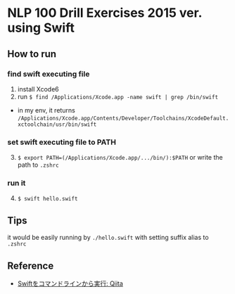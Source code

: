# NLP 100 Drill Exercises 2015 ver. using Swift

## How to run

### find swift executing file

1. install Xcode6
2. run `$ find /Applications/Xcode.app -name swift | grep /bin/swift`
  - in my env, it returns `/Applications/Xcode.app/Contents/Developer/Toolchains/XcodeDefault.xctoolchain/usr/bin/swift`

### set swift executing file to PATH

3. `$ export PATH=(/Applications/Xcode.app/.../bin/):$PATH` or write the path to `.zshrc`

### run it

4. `$ swift hello.swift`

## Tips

it would be easily running by `./hello.swift` with setting suffix alias to `.zshrc`

## Reference

- [Swiftをコマンドラインから実行: Qiita](http://goo.gl/9xe1pv)
